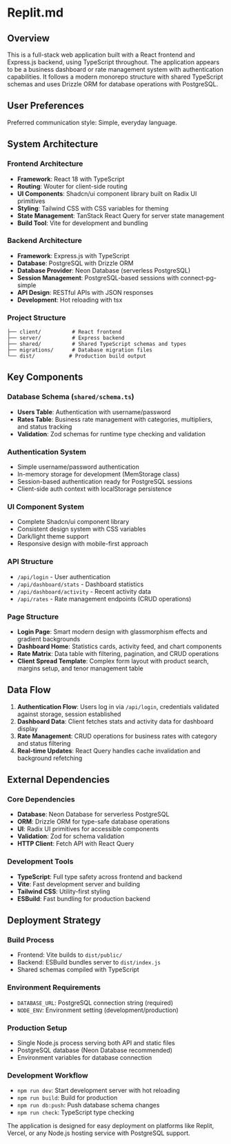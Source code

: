 # Replit.md

## Overview

This is a full-stack web application built with a React frontend and Express.js backend, using TypeScript throughout. The application appears to be a business dashboard or rate management system with authentication capabilities. It follows a modern monorepo structure with shared TypeScript schemas and uses Drizzle ORM for database operations with PostgreSQL.

## User Preferences

Preferred communication style: Simple, everyday language.

## System Architecture

### Frontend Architecture
- **Framework**: React 18 with TypeScript
- **Routing**: Wouter for client-side routing
- **UI Components**: Shadcn/ui component library built on Radix UI primitives
- **Styling**: Tailwind CSS with CSS variables for theming
- **State Management**: TanStack React Query for server state management
- **Build Tool**: Vite for development and bundling

### Backend Architecture
- **Framework**: Express.js with TypeScript
- **Database**: PostgreSQL with Drizzle ORM
- **Database Provider**: Neon Database (serverless PostgreSQL)
- **Session Management**: PostgreSQL-based sessions with connect-pg-simple
- **API Design**: RESTful APIs with JSON responses
- **Development**: Hot reloading with tsx

### Project Structure
```
├── client/          # React frontend
├── server/          # Express backend
├── shared/          # Shared TypeScript schemas and types
├── migrations/      # Database migration files
└── dist/           # Production build output
```

## Key Components

### Database Schema (`shared/schema.ts`)
- **Users Table**: Authentication with username/password
- **Rates Table**: Business rate management with categories, multipliers, and status tracking
- **Validation**: Zod schemas for runtime type checking and validation

### Authentication System
- Simple username/password authentication
- In-memory storage for development (MemStorage class)
- Session-based authentication ready for PostgreSQL sessions
- Client-side auth context with localStorage persistence

### UI Component System
- Complete Shadcn/ui component library
- Consistent design system with CSS variables
- Dark/light theme support
- Responsive design with mobile-first approach

### API Structure
- `/api/login` - User authentication
- `/api/dashboard/stats` - Dashboard statistics
- `/api/dashboard/activity` - Recent activity data
- `/api/rates` - Rate management endpoints (CRUD operations)

### Page Structure
- **Login Page**: Smart modern design with glassmorphism effects and gradient backgrounds
- **Dashboard Home**: Statistics cards, activity feed, and chart components
- **Rate Matrix**: Data table with filtering, pagination, and CRUD operations
- **Client Spread Template**: Complex form layout with product search, margins setup, and tenor management table

## Data Flow

1. **Authentication Flow**: Users log in via `/api/login`, credentials validated against storage, session established
2. **Dashboard Data**: Client fetches stats and activity data for dashboard display
3. **Rate Management**: CRUD operations for business rates with category and status filtering
4. **Real-time Updates**: React Query handles cache invalidation and background refetching

## External Dependencies

### Core Dependencies
- **Database**: Neon Database for serverless PostgreSQL
- **ORM**: Drizzle ORM for type-safe database operations
- **UI**: Radix UI primitives for accessible components
- **Validation**: Zod for schema validation
- **HTTP Client**: Fetch API with React Query

### Development Tools
- **TypeScript**: Full type safety across frontend and backend
- **Vite**: Fast development server and building
- **Tailwind CSS**: Utility-first styling
- **ESBuild**: Fast bundling for production backend

## Deployment Strategy

### Build Process
- Frontend: Vite builds to `dist/public/`
- Backend: ESBuild bundles server to `dist/index.js`
- Shared schemas compiled with TypeScript

### Environment Requirements
- `DATABASE_URL`: PostgreSQL connection string (required)
- `NODE_ENV`: Environment setting (development/production)

### Production Setup
- Single Node.js process serving both API and static files
- PostgreSQL database (Neon Database recommended)
- Environment variables for database connection

### Development Workflow
- `npm run dev`: Start development server with hot reloading
- `npm run build`: Build for production
- `npm run db:push`: Push database schema changes
- `npm run check`: TypeScript type checking

The application is designed for easy deployment on platforms like Replit, Vercel, or any Node.js hosting service with PostgreSQL support.